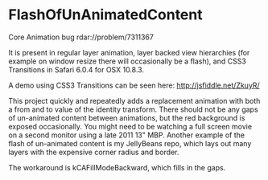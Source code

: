 FlashOfUnAnimatedContent
========================

Core Animation bug rdar://problem/7311367

It is present in regular layer animation, layer backed view hierarchies (for example on window resize there will occasionally be a flash), and CSS3 Transitions in Safari 6.0.4 for OSX 10.8.3.

A demo using CSS3 Transitions can be seen here: http://jsfiddle.net/ZkuyR/

This project quickly and repeatedly adds a replacement animation with both a from and to value of the identity transform. There should not be any gaps of un-animated content between animations, but the red background is exposed occasionally. You might need to be watching a full screen movie on a second monitor using a late 2011 13" MBP. Another example of the flash of un-animated content is my JellyBeans repo, which lays out many layers with the expensive corner radius and border.

The workaround is kCAFillModeBackward, which fills in the gaps.
